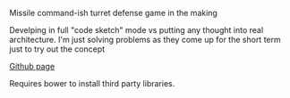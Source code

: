 Missile command-ish turret defense game in the making

Develping in full "code sketch" mode vs putting any thought into real architecture.  I'm just solving problems as they come up for the short term just to try out the concept

[Github page](https://david0178418.github.io/Turret-Command/)

Requires bower to install third party libraries.
